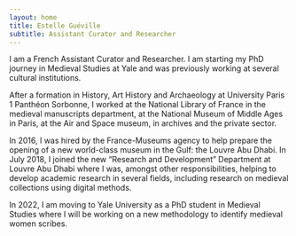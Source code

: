 ```yaml
---
layout: home
title: Estelle Guéville
subtitle: Assistant Curator and Researcher
---
```


I am a French Assistant Curator and Researcher. I am starting my PhD journey in Medieval Studies at Yale and was previously  working at several cultural institutions.

After a formation in History, Art History and Archaeology at University Paris 1 Panthéon Sorbonne, I worked at the National Library of France in the medieval manuscripts department, at the National Museum of Middle Ages in Paris, at the Air and Space museum, in archives and the private sector.

In 2016, I was hired by the France-Museums agency to help prepare the opening of a new world-class museum in the Gulf: the Louvre Abu Dhabi. In July 2018, I joined the new “Research and Development” Department at Louvre Abu Dhabi where I was, amongst other responsibilities, helping to develop academic research in several fields, including research on medieval collections using digital methods.

In 2022, I am moving to Yale University as a PhD student in Medieval Studies where I will be working on a new methodology to identify medieval women scribes.



